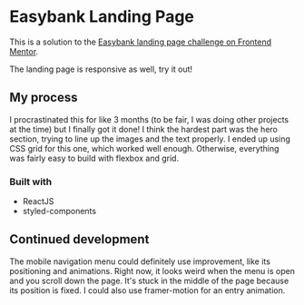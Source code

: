 # Easybank Landing Page

This is a solution to the [Easybank landing page challenge on Frontend Mentor](https://www.frontendmentor.io/challenges/easybank-landing-page-WaUhkoDN).

The landing page is responsive as well, try it out!

## My process

I procrastinated this for like 3 months (to be fair, I was doing other projects at the time) but I finally got it done! I think the hardest part was the hero section, trying to line up the images and the text properly. I ended up using CSS grid for this one, which worked well enough. Otherwise, everything was fairly easy to build with flexbox and grid.

### Built with

- ReactJS
- styled-components

## Continued development

The mobile navigation menu could definitely use improvement, like its positioning and animations. Right now, it looks weird when the menu is open and you scroll down the page. It's stuck in the middle of the page because its position is fixed. I could also use framer-motion for an entry animation.
